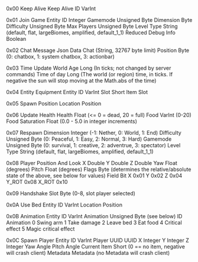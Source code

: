 0x00    Keep Alive
    Keep Alive ID           VarInt

0x01    Join Game
    Entity ID               Integer
    Gamemode                Unsigned Byte
    Dimension               Byte
    Difficulty              Unsigned Byte
    Max Players             Unsigned Byte
    Level Type              String (default, flat, largeBiomes, amplified, default_1_1)
    Reduced Debug Info      Boolean

0x02    Chat Message
    Json Data   Chat (String, 32767 byte limit)
    Position    Byte (0: chatbox, 1: system chatbox, 3: actionbar)

0x03    Time Update
    World Age       Long (In ticks; not changed by server commands)
    Time of day     Long (The world (or region) time, in ticks. If negative the sun will stop moving at the Math.abs of the time)

0x04    Entity Equipment
    Entity ID      VarInt
    Slot           Short
    Item           Slot

0x05    Spawn Position
    Location    Position

0x06    Update Health
    Health              Float (<= 0 = dead, 20 = full)
    Food                VarInt (0-20)
    Food Saturation     Float (0.0 - 5.0 in integer increments)

0x07    Respawn
    Dimension       Integer (-1: Nether, 0: World, 1: End)
    Difficulty      Unsigned Byte (0: Peaceful, 1: Easy, 2: Normal, 3: Hard)
    Gamemode        Unsigned Byte (0: survival, 1: creative, 2: adventrue, 3: spectator)
    Level Type      String (default, flat, largeBiomes, amplified, default_1_1)

0x08    Player Position And Look
    X       Double
    Y       Double
    Z       Double
    Yaw     Float (degrees)
    Pitch   Float (degrees)
    Flags   Byte (determines the relative/absolute state of the above, see below for values)
        Field	  Bit
        X	      0x01
        Y	      0x02
        Z	      0x04
        Y_ROT	  0x08
        X_ROT	  0x10

0x09    Handshake
    Slot    Byte (0-8, slot player selected)

0x0A    Use Bed
    Entity ID   VarInt
    Location    Position

0x0B    Animation
    Entity ID   VarInt
    Animation   Unsigned Byte (see below)
        ID	Animation
        0	Swing arm
        1	Take damage
        2	Leave bed
        3	Eat food
        4	Critical effect
        5	Magic critical effect

0x0C    Spawn Player
    Entity ID       VarInt
    Player UUID     UUID
    X               Integer
    Y               Integer
    Z               Integer
    Yaw             Angle
    Pitch           Angle
    Current Item    Short (0 == no item, negative will crash client)
    Metadata        Metadata (no Metadata will crash client)
